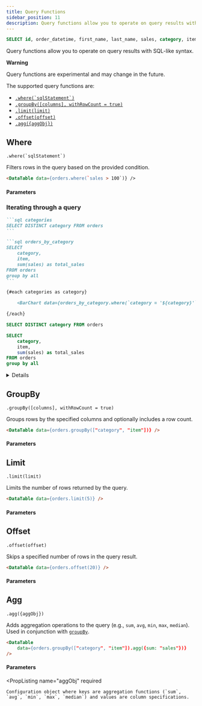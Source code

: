 ```yaml
---
title: Query Functions
sidebar_position: 11
description: Query functions allow you to operate on query results with SQL-like syntax.
---
```


```sql orders
SELECT id, order_datetime, first_name, last_name, sales, category, item FROM orders
```


Query functions allow you to operate on query results with SQL-like syntax.


<Alert status="warning">

**Warning** 

Query functions are experimental and may change in the future.

</Alert>

The supported query functions are:

- [``.where(`sqlStatement`)``](#where)
- [`.groupBy([columns], withRowCount = true)`](#groupby)
- [`.limit(limit)`](#limit)
- [`.offset(offset)`](#offset)
- [`.agg({aggObj})`](#agg)


## Where
``.where(`sqlStatement`)``

Filters rows in the query based on the provided condition.

```markdown
<DataTable data={orders.where(`sales > 100`)} />
```

#### Parameters

<PropListing
    name="sqlStatement"
    description="A SQL-like condition to filter rows, must be wrapped in backticks."
    required
/>

### Iterating through a query

````markdown
```sql categories
SELECT DISTINCT category FROM orders
```

```sql orders_by_category
SELECT 
    category,
    item,
    sum(sales) as total_sales
FROM orders 
group by all
```

{#each categories as category}

    <BarChart data={orders_by_category.where(`category = '${category}'`)} />

{/each}
````

```sql categories
SELECT DISTINCT category FROM orders
```

```sql orders_by_category
SELECT 
    category,
    item,
    sum(sales) as total_sales
FROM orders 
group by all
```

<Details title='Example Output'>

{#each categories as category}

    <BarChart 
        data={orders_by_category.where(`category = '${category.category}'`)} 
        x="item"
        y="total_sales"
        title={`${category.category} Sales`}
    />

{/each}

</Details>

## GroupBy
``.groupBy([columns], withRowCount = true)``

Groups rows by the specified columns and optionally includes a row count.

```markdown
<DataTable data={orders.groupBy(["category", "item"])} />
```

#### Parameters

<PropListing
    name="columns"
    description="The columns to group by."
    required
/>

<PropListing
    name="withRowCount"
    description="Whether to include a `rows` column indicating the count of rows in each group."
/>

## Limit
``.limit(limit)``

Limits the number of rows returned by the query.

```markdown
<DataTable data={orders.limit(5)} />
```

#### Parameters

<PropListing
    name="limit"
    description="Maximum number of rows."
    required
/>


## Offset
``.offset(offset)``

Skips a specified number of rows in the query result.


```markdown
<DataTable data={orders.offset(20)} />
```

#### Parameters

<PropListing
    name="offset"
    description="Number of rows to skip."
    required
/>

## Agg
``.agg({aggObj})``

Adds aggregation operations to the query (e.g., `sum`, `avg`, `min`, `max`, `median`). Used in conjunction with [`groupBy`](#groupby).


```markdown
<DataTable 
    data={orders.groupBy(["category", "item"]).agg({sum: "sales"})}
/>
```

#### Parameters

<PropListing
    name="aggObj"
    required    
>

    Configuration object where keys are aggregation functions (`sum`, `avg`, `min`, `max`, `median`) and values are column specifications.

</PropListing>